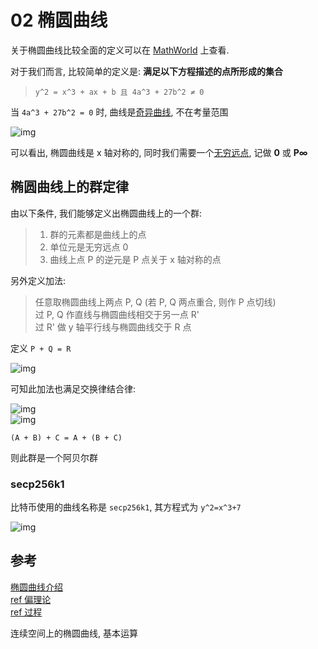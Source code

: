 02 椭圆曲线
============

关于椭圆曲线比较全面的定义可以在 [MathWorld](http://mathworld.wolfram.com/EllipticCurve.html) 上查看.  

对于我们而言, 比较简单的定义是: **满足以下方程描述的点所形成的集合**  

> `y^2 = x^3 + ax + b 且 4a^3 + 27b^2 ≠ 0`

当 `4a^3 + 27b^2 = 0` 时, 曲线是[奇异曲线](https://en.wikipedia.org/wiki/Singularity_(mathematics)), 不在考量范围  

![img](https://upload.wikimedia.org/wikipedia/commons/thumb/d/db/EllipticCurveCatalog.svg/533px-EllipticCurveCatalog.svg.png)

可以看出, 椭圆曲线是 x 轴对称的, 同时我们需要一个[无穷远点](https://en.wikipedia.org/wiki/Point_at_infinity), 记做 **0** 或 **P∞**      

## 椭圆曲线上的群定律

由以下条件, 我们能够定义出椭圆曲线上的一个群:

> 1. 群的元素都是曲线上的点
> 2. 单位元是无穷远点 0
> 3. 曲线上点 P 的逆元是 P 点关于 x 轴对称的点

另外定义加法:

> 任意取椭圆曲线上两点 P, Q (若 P, Q 两点重合, 则作 P 点切线)  
> 过 P, Q 作直线与椭圆曲线相交于另一点 R'  
> 过 R' 做 y 轴平行线与椭圆曲线交于 R 点  

定义 `P + Q = R`

![img](http://andrea.corbellini.name/images/point-addition.png)

可知此加法也满足交换律结合律:  

![img](https://eng.paxos.com/hs-fs/hubfs/_02_Paxos_Engineering/Blockchain101-graphs-08.png?t=1524958561104&width=1280&name=Blockchain101-graphs-08.png)  
![img](https://eng.paxos.com/hs-fs/hubfs/_02_Paxos_Engineering/01-Blockchain101-graphs-09.png?t=1524958561104&width=1280&name=01-Blockchain101-graphs-09.png)  

`(A + B) + C = A + (B + C)`

则此群是一个阿贝尔群  

### secp256k1

比特币使用的曲线名称是 `secp256k1`, 其方程式为 `y^2=x^3+7`  

![img](https://eng.paxos.com/hs-fs/hubfs/_02_Paxos_Engineering/Blockchain101-graphs-06.png?t=1524958561104&width=1280&name=Blockchain101-graphs-06.png)

## 参考

[椭圆曲线介绍](http://andrea.corbellini.name/2015/05/17/elliptic-curve-cryptography-a-gentle-introduction/)  
[ref 偏理论](https://www.cnblogs.com/Kalafinaian/p/7392505.html)  
[ref 过程](http://www.freebuf.com/articles/database/155912.html)


连续空间上的椭圆曲线, 基本运算